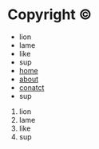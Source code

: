 <!DOCTYPE html>
<html lang="en">
<head>
    <meta charset="UTF-8"/>
    <meta name="viewport"
    content="width=device-width,initial-scale="1.0" />
    <meta http-equiv="X-UA-Compatible"
    content="ie=edge" />
    <title>Document</title> 
</head>
<body>
   <h1>Copyright &copy;</h1> 
   <ul>
    <li>lion</li>
    <li>lame</li>
    <li>like</li>
    <li>sup</li>
    <li><a href="#">home </a> </li>
    <li><a href="about.html">about </a></li>
    <li><a href="#">conatct </a></li>
    <li>sup</li>
   </ul>
   <ol>
    <li>lion</li>
    <li>lame</li>
    <li>like</li>
    <li>sup</li>
   </ol>
</body>
</html>
